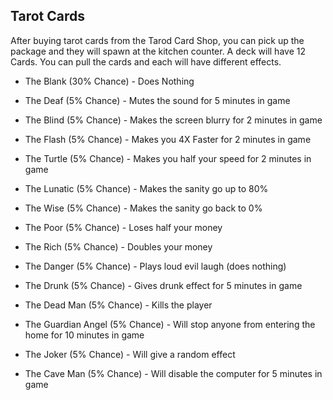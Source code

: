 ## Tarot Cards
After buying tarot cards from the Tarod Card Shop, you can pick up the package and they will spawn at the kitchen counter. A deck will have 12 Cards. You can pull the cards and each will have different effects.

* The Blank (30% Chance) - Does Nothing

* The Deaf (5% Chance) - Mutes the sound for 5 minutes in game
* The Blind (5% Chance) - Makes the screen blurry for 2 minutes in game
  
* The Flash (5% Chance) - Makes you 4X Faster for 2 minutes in game
* The Turtle (5% Chance) - Makes you half your speed for 2 minutes in game

* The Lunatic (5% Chance) - Makes the sanity go up to 80%
* The Wise (5% Chance) - Makes the sanity go back to 0%

* The Poor (5% Chance) - Loses half your money
* The Rich (5% Chance) - Doubles your money

* The Danger (5% Chance) - Plays loud evil laugh (does nothing)
* The Drunk (5% Chance) - Gives drunk effect for 5 minutes in game

* The Dead Man (5% Chance) - Kills the player
* The Guardian Angel (5% Chance) - Will stop anyone from entering the home for 10 minutes in game

* The Joker (5% Chance) - Will give a random effect 
* The Cave Man (5% Chance) - Will disable the computer for 5 minutes in game

